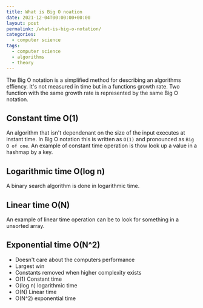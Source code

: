 ```yaml
---
title: What is Big O noation
date: 2021-12-04T00:00:00+00:00
layout: post
permalink: /what-is-big-o-notation/
categories:
  - computer science
tags:
  - computer science
  - algorithms
  - theory
---
```


The Big O notation is a simplified method for describing an algorithms effiency. It's not measured in time but in a functions growth rate. Two function with the same growth rate is represented by the same Big O notation.

## Constant time O(1)
An algorithm that isn't dependenant on the size of the input executes at instant time. In Big O notation this is written as `O(1)` and pronounced as `Big O of one`. An example of constant time operation is thow look up a value in a hashmap by a key.

## Logarithmic time O(log n)
A binary search algorithm is done in logarithmic time.

## Linear time O(N)
An example of linear time operation can be to look for something in a unsorted array.

## Exponential time O(N^2)


* Doesn't care about the computers performance
* Largest win
* Constants removed when higher complexity exists
* O(1) Constant time
* O(log n) logarithmic time
* O(N) Linear time
* O(N^2) exponential time
